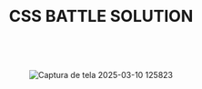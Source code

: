 <main style="display: flex; align-items: center; flex-direction: column;">
  <p align="center">
    <h1>CSS BATTLE SOLUTION</h1>
  </p>

  <br>

  ![Captura de tela 2025-03-10 125823](https://github.com/user-attachments/assets/aef03d5a-3b45-45b3-8743-d5e1eed14829)

</main>


